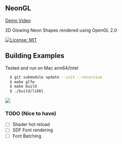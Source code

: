 ## NeonGL

[Demo Video](https://youtu.be/Lv9nvTcUQJY)

2D Glowing Neon Shapes rendered using OpenGL 2.0

[![License: MIT](https://img.shields.io/badge/License-MIT-yellow.svg)](https://opensource.org/licenses/MIT)

## Building Examples

Tested and run on Mac arm64/Intel

```bash
  $ git submodule update --init --recursive
  $ make glfw
  $ make build
  $ ./build/libbl
```

<img src="https://github.com/dkvilo/neongl/blob/master/preview.gif" />

### TODO (Nice to have)

- [ ] Shader hot reload
- [ ] SDF Font rendering
- [ ] Font Batching
